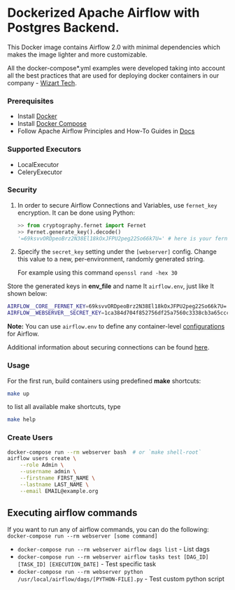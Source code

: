 # Dockerized Apache Airflow with Postgres Backend.

This Docker image contains Airflow 2.0 with minimal dependencies which makes the image lighter and more customizable.

All the docker-compose*.yml examples were developed taking into account all the best practices
that are used for deploying docker containers in our company - [Wizart Tech](https://wizart.ai/).

### Prerequisites

- Install [Docker](https://www.docker.com/)
- Install [Docker Compose](https://docs.docker.com/compose/install/)
- Follow Apache Airflow Principles and How-To Guides in [Docs](https://airflow.apache.org/docs/stable/)

### Supported Executors
- LocalExecutor
- CeleryExecutor

### Security
1) In order to secure Airflow Connections and Variables, use `fernet_key` encryption. It can be done using Python:

    ```python
    >> from cryptography.fernet import Fernet
    >> Fernet.generate_key().decode()
    '=69ksvvORDpeoBrz2N38El18kOxJFPU2peg22So66k7U=' # here is your fernet key
    ```
   
2) Specify the `secret_key` setting under the `[webserver]` config. 
    Change this value to a new, per-environment, randomly generated string.

    For example using this command `openssl rand -hex 30`

Store the generated keys in **env_file** and name It `airflow.env`, just like It shown below:
```bash
AIRFLOW__CORE__FERNET_KEY=69ksvvORDpeoBrz2N38El18kOxJFPU2peg22So66k7U=
AIRFLOW__WEBSERVER__SECRET_KEY=1ca384d704f852756df25a7560c3338cb3a65cccf2fd734440f94deb5d32
```
**Note:** You can use `airflow.env` to define any container-level [configurations](https://airflow.readthedocs.io/en/stable/howto/set-config.html) for Airflow. 

Additional information about securing connections can be found [here](https://airflow.readthedocs.io/en/stable/howto/secure-connections.html).

### Usage

For the first run, build containers using predefined **make** shortcuts:
```bash
make up
```
to list all available make shortcuts, type
```bash
make help
```

### Create Users

```bash
docker-compose run --rm webserver bash  # or `make shell-root`
airflow users create \
    --role Admin \
    --username admin \
    --firstname FIRST_NAME \
    --lastname LAST_NAME \
    --email EMAIL@example.org
```

## Executing airflow commands

If you want to run any of airflow commands, you can do the following:  `docker-compose run --rm webserver [some command]`

- `docker-compose run --rm webserver airflow dags list` - List dags
- `docker-compose run --rm webserver airflow tasks test [DAG_ID] [TASK_ID] [EXECUTION_DATE]` - Test specific task
- `docker-compose run --rm webserver python /usr/local/airflow/dags/[PYTHON-FILE].py` - Test custom python script


